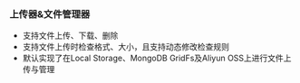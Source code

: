 ### 上传器&文件管理器

- 支持文件上传、下载、删除
- 支持文件上传时检查格式、大小，且支持动态修改检查规则
- 默认实现了在Local Storage、MongoDB GridFs及Aliyun OSS上进行文件上传与管理